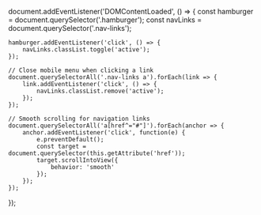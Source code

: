 document.addEventListener('DOMContentLoaded', () => {
    const hamburger = document.querySelector('.hamburger');
    const navLinks = document.querySelector('.nav-links');

    hamburger.addEventListener('click', () => {
        navLinks.classList.toggle('active');
    });

    // Close mobile menu when clicking a link
    document.querySelectorAll('.nav-links a').forEach(link => {
        link.addEventListener('click', () => {
            navLinks.classList.remove('active');
        });
    });

    // Smooth scrolling for navigation links
    document.querySelectorAll('a[href^="#"]').forEach(anchor => {
        anchor.addEventListener('click', function(e) {
            e.preventDefault();
            const target = document.querySelector(this.getAttribute('href'));
            target.scrollIntoView({
                behavior: 'smooth'
            });
        });
    });
}); 
